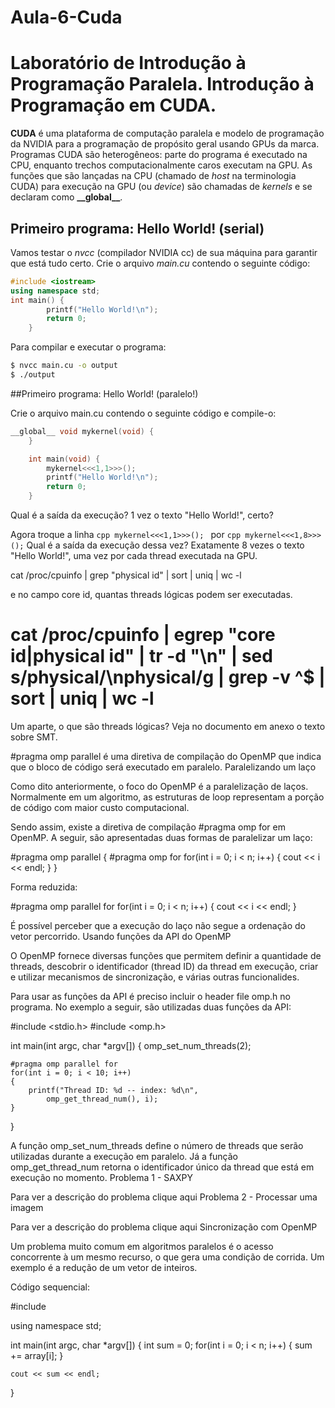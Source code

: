 # Aula-6-Cuda
# Laboratório de Introdução à Programação Paralela. Introdução à Programação em CUDA.

**CUDA** é uma plataforma de computação paralela e modelo de programação da NVIDIA para a programação de propósito geral usando GPUs da marca. Programas CUDA são heterogêneos: parte do programa é executado na CPU, enquanto trechos computacionalmente caros executam na GPU. 
As funções que são lançadas na CPU (chamado de *host* na terminologia CUDA) para execução na GPU (ou *device*) são chamadas de *kernels* e se declaram como **\_\_global\_\_**.

## Primeiro programa: Hello World! (serial)

Vamos testar o *nvcc* (compilador NVIDIA cc) de sua máquina para garantir que está tudo certo. Crie o arquivo *main.cu* contendo o seguinte código:
```cpp
#include <iostream>
using namespace std;
int main() {
		printf("Hello World!\n");
		return 0;
	}
```
Para compilar e executar o programa:
```bash
$ nvcc main.cu -o output
$ ./output
```

##Primeiro programa: Hello World! (paralelo!)

Crie o arquivo main.cu contendo o seguinte código e compile-o:
```cpp
__global__ void mykernel(void) {
	}

	int main(void) {
		mykernel<<<1,1>>>();
		printf("Hello World!\n");
		return 0;
	}
```

Qual é a saída da execução? 1 vez o texto "Hello World!", certo?

Agora troque a linha ```cpp	mykernel<<<1,1>>>(); ``` por ```cpp	mykernel<<<1,8>>>();```
Qual é a saída da execução dessa vez? 
Exatamente 8 vezes o texto "Hello World!", uma vez por cada thread executada na GPU.

cat /proc/cpuinfo | grep "physical id" | sort | uniq | wc -l

e no campo core id, quantas threads lógicas podem ser executadas.

# cat /proc/cpuinfo | egrep "core id|physical id" | tr -d "\n" | sed s/physical/\\nphysical/g | grep -v ^$ | sort | uniq | wc -l

Um aparte, o que são threads lógicas? Veja no documento em anexo o texto sobre SMT.

#pragma omp parallel é uma diretiva de compilação do OpenMP que indica que o bloco de código será executado em paralelo.
Paralelizando um laço

Como dito anteriormente, o foco do OpenMP é a paralelização de laços. Normalmente em um algoritmo, as estruturas de loop representam a porção de código com maior custo computacional.

Sendo assim, existe a diretiva de compilação #pragma omp for em OpenMP. A seguir, são apresentadas duas formas de paralelizar um laço:

#pragma omp parallel
{
    #pragma omp for
    for(int i = 0; i < n; i++)
    {
        cout << i << endl;
    }
}

Forma reduzida:

#pragma omp parallel for
for(int i = 0; i < n; i++)
{
    cout << i << endl;
}

É possível perceber que a execução do laço não segue a ordenação do vetor percorrido.
Usando funções da API do OpenMP

O OpenMP fornece diversas funções que permitem definir a quantidade de threads, descobrir o identificador (thread ID) da thread em execução, criar e utilizar mecanismos de sincronização, e várias outras funcionalides.

Para usar as funções da API é preciso incluir o header file omp.h no programa. No exemplo a seguir, são utilizadas duas funções da API:

#include <stdio.h>
#include <omp.h>

int main(int argc, char *argv[])
{
    omp_set_num_threads(2);

    #pragma omp parallel for
    for(int i = 0; i < 10; i++)
    {
        printf("Thread ID: %d -- index: %d\n",
            omp_get_thread_num(), i);
    }
}

A função omp_set_num_threads define o número de threads que serão utilizadas durante a execução em paralelo. Já a função omp_get_thread_num retorna o identificador único da thread que está em execução no momento.
Problema 1 - SAXPY

Para ver a descrição do problema clique aqui
Problema 2 - Processar uma imagem

Para ver a descrição do problema clique aqui
Sincronização com OpenMP

Um problema muito comum em algoritmos paralelos é o acesso concorrente à um mesmo recurso, o que gera uma condição de corrida. Um exemplo é a redução de um vetor de inteiros.

Código sequencial:

#include <iostream>

using namespace std;

int main(int argc, char *argv[])
{
    int sum = 0;
    for(int i = 0; i < n; i++)
    {
        sum += array[i];
    }

    cout << sum << endl;
}
